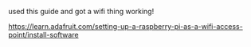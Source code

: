 used this guide and got a wifi thing working!

https://learn.adafruit.com/setting-up-a-raspberry-pi-as-a-wifi-access-point/install-software
